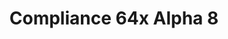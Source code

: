 ---
title: Compliance 64x Alpha 8
permalink: /compliance64x/A8
header_img: https://database.faithfulpack.net/images/website/posts/64x/A8.jpg

description: |
  A new update of Compliance 64x is now out with excited new textures such as new 1.17 update and more, with also some important changes to furnace, dropper and dispenser.

changelog:
  Added:
    Blocks:
      - Cobbled Deepslate (HARYA_)
      - Azalea (HARYA_)
      - Flowering Azalea (HARYA_)
      - Potted Azalea (HARYA_)
      - Potted Flowering Azalea (HARYA_)
      - Polished Deepslate (HARYA_)
      - Hanging Roots (HARYA_ & EachKhaiho)
      - Amethyst Block (HARYA_)
      - Budding Amethyst (HARYA_)
    Items:
      - Glow Berries (HARYA_)
      - Firework Star (HARYA_)
      - Comparator (HARYA_)
      - Repeater (HARYA_)
    Entities:
      - Double Chest (HARYA_)
      - Double Trapped Chest (HARYA_)
    GUI:
      - Frozen Heart (HARYA_)
    Particles:
      - Vibration (EachKhaiho)
  Changed:
    Blocks:
      - Furnace (HARYA_)
      - Dispenser (HARYA_)
      - Dropper (HARYA_)

downloads:
  Java 1.17.x:
    CurseForge: https://www.curseforge.com/minecraft/texture-packs/faithful-64x/files/3419568
  Bedrock 1.17.x:
    GitHub: https://github.com/Faithful-Resource-Pack/Faithful-Bedrock-64x/releases/download/alpha-8/Compliance.64x.-.Bedrock.mcpack
    CurseForge: https://www.curseforge.com/minecraft/mc-addons/compliance-64x-bedrock
---